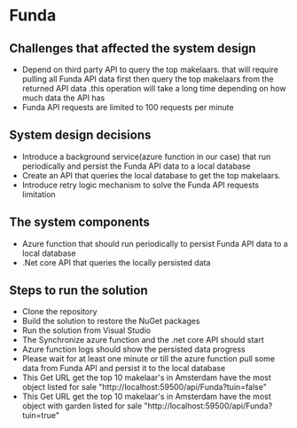 # Funda

## Challenges that affected the system design
* Depend on third party API to query the top makelaars. that will require pulling all Funda API data first then query the top makelaars from the returned API data .this operation will take a long time depending on how much data the API has
* Funda API requests are limited to 100 requests per minute
## System design decisions
* Introduce a background service(azure function in our case) that run periodically and persist the Funda API data to a local database
* Create an API that queries the local database to get the top makelaars.
* Introduce retry logic mechanism to solve the Funda API requests limitation
## The system components
* Azure function that should run periodically to persist Funda API data to a local database
* .Net core API that queries the locally persisted data
## Steps to run the solution
* Clone the repository
* Build the solution to restore the NuGet packages
* Run the solution from Visual Studio
* The Synchronize azure function and the .net core API should start
* Azure function logs should show the persisted data progress
* Please wait for at least one minute or till the azure function pull some data from Funda API and persist it to the local database
* This Get URL get the top 10  makelaar's in Amsterdam have the most object listed for sale "http://localhost:59500/api/Funda?tuin=false" 
* This Get URL get the top 10  makelaar's in Amsterdam have the most object with garden listed for sale "http://localhost:59500/api/Funda?tuin=true" 
